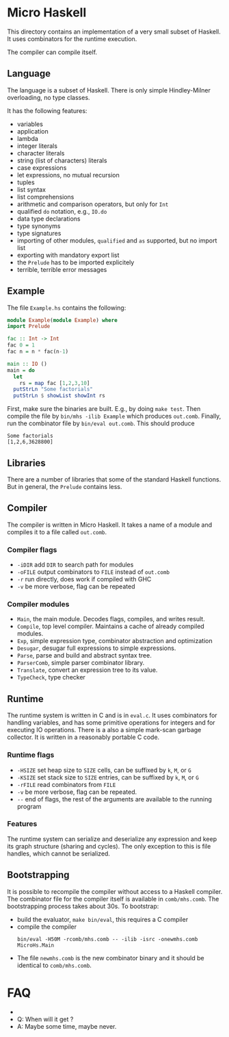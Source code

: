 # Micro Haskell
This directory contains an implementation of a very small subset of Haskell.
It uses combinators for the runtime execution.

The compiler can compile itself.

## Language
The language is a subset of Haskell.  There is only simple Hindley-Milner overloading,
no type classes.

It has the following features:
* variables
* application
* lambda
* integer literals
* character literals
* string (list of characters) literals
* case expressions
* let expressions, no mutual recursion
* tuples
* list syntax
* list comprehensions
* arithmetic and comparison operators, but only for `Int`
* qualified `do` notation, e.g., `IO.do`
* data type declarations
* type synonyms
* type signatures
* importing of other modules, `qualified` and `as` supported, but no import list
* exporting with mandatory export list
* the `Prelude` has to be imported explicitely
* terrible, terrible error messages

## Example
The file `Example.hs` contains the following:
```Haskell
module Example(module Example) where
import Prelude

fac :: Int -> Int
fac 0 = 1
fac n = n * fac(n-1)

main :: IO ()
main = do
  let
    rs = map fac [1,2,3,10]
  putStrLn "Some factorials"
  putStrLn $ showList showInt rs
```

First, make sure the binaries are built.  E.g., by doing `make test`.
Then compile the file by `bin/mhs -ilib Example` which produces `out.comb`.
Finally, run the combinator file by `bin/eval out.comb`.
This should produce
```
Some factorials
[1,2,6,3628800]
```

## Libraries
There are a number of libraries that some of the standard Haskell functions.
But in general, the `Prelude` contains less.

## Compiler
The compiler is written in Micro Haskell.
It takes a name of a module and compiles it to a file called `out.comb`.

### Compiler flags
* `-iDIR` add `DIR` to search path for modules
* `-oFILE` output combinators to `FILE` instead of `out.comb`
* `-r` run directly, does work if compiled with GHC
* `-v` be more verbose, flag can be repeated

### Compiler modules

* `Main`, the main module.  Decodes flags, compiles, and writes result.
* `Compile`, top level compiler.  Maintains a cache of already compiled modules.
* `Exp`, simple expression type, combinator abstraction and optimization
* `Desugar`, desugar full expressions to simple expressions.
* `Parse`, parse and build and abstract syntax tree.
* `ParserComb`, simple parser combinator library.
* `Translate`, convert an expression tree to its value.
* `TypeCheck`, type checker

## Runtime
The runtime system is written in C and is in `eval.c`.
It uses combinators for handling variables, and has some primitive operations
for integers and for executing IO operations.
There is a also a simple mark-scan garbage collector.
It is written in a reasonably portable C code.

### Runtime flags
* `-HSIZE` set heap size to `SIZE` cells, can be suffixed by `k`, `M`, or `G`
* `-KSIZE` set stack size to `SIZE` entries, can be suffixed by `k`, `M`, or `G`
* `-rFILE` read combinators from `FILE`
* `-v` be more verbose, flag can be repeated.
* `--` end of flags, the rest of the arguments are available to the running program

### Features
The runtime system can serialize and deserialize any expression
and keep its graph structure (sharing and cycles).
The only exception to this is file handles, which cannot be serialized.

## Bootstrapping
It is possible to recompile the compiler without access to a Haskell compiler.
The combinator file for the compiler itself is available in `comb/mhs.comb`.
The bootstrapping process takes about 30s.
To bootstrap:
 * build the evaluator, `make bin/eval`, this requires a C compiler
 * compile the compiler
   ```
   bin/eval -H50M -rcomb/mhs.comb -- -ilib -isrc -onewmhs.comb MicroHs.Main
   ```
 * The file `newmhs.comb` is the new combinator binary and it should be
   identical to `comb/mhs.comb`.

# FAQ
* 
 * Q: When will it get <insert feature>?
 * A: Maybe some time, maybe never.
